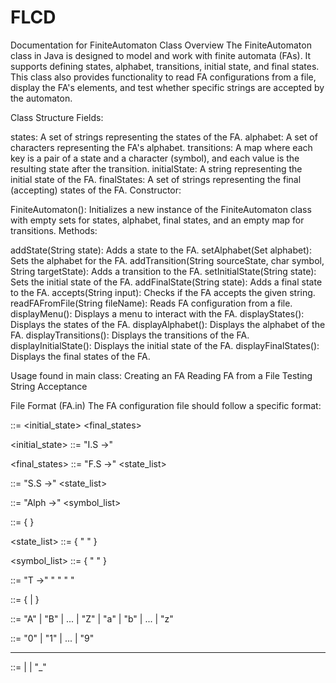 # FLCD
Documentation for FiniteAutomaton Class
Overview
The FiniteAutomaton class in Java is designed to model and work with finite automata (FAs). It supports defining states, alphabet, transitions, initial state, and final states. This class also provides functionality to read FA configurations from a file, display the FA's elements, and test whether specific strings are accepted by the automaton.

Class Structure
Fields:

states: A set of strings representing the states of the FA.
alphabet: A set of characters representing the FA's alphabet.
transitions: A map where each key is a pair of a state and a character (symbol), and each value is the resulting state after the transition.
initialState: A string representing the initial state of the FA.
finalStates: A set of strings representing the final (accepting) states of the FA.
Constructor:

FiniteAutomaton(): Initializes a new instance of the FiniteAutomaton class with empty sets for states, alphabet, final states, and an empty map for transitions.
Methods:

addState(String state): Adds a state to the FA.
setAlphabet(Set<Character> alphabet): Sets the alphabet for the FA.
addTransition(String sourceState, char symbol, String targetState): Adds a transition to the FA.
setInitialState(String state): Sets the initial state of the FA.
addFinalState(String state): Adds a final state to the FA.
accepts(String input): Checks if the FA accepts the given string.
readFAFromFile(String fileName): Reads FA configuration from a file.
displayMenu(): Displays a menu to interact with the FA.
displayStates(): Displays the states of the FA.
displayAlphabet(): Displays the alphabet of the FA.
displayTransitions(): Displays the transitions of the FA.
displayInitialState(): Displays the initial state of the FA.
displayFinalStates(): Displays the final states of the FA.

Usage found in main class:
Creating an FA
Reading FA from a File
Testing String Acceptance

File Format (FA.in)
The FA configuration file should follow a specific format:

<FA> ::= <initial_state> <final_states> <states> <alphabet> <transitions>

<initial_state> ::= "I.S ->" <state>

<final_states> ::= "F.S ->" <state_list>

<states> ::= "S.S ->" <state_list>

<alphabet> ::= "Alph ->" <symbol_list>

<transitions> ::= { <transition> }

<state_list> ::= <state> { " " <state> }

<symbol_list> ::= <symbol> { " " <symbol> }

<transition> ::= "T ->" <state> " " <symbol> " " <state>

<state> ::= <letter> { <letter> | <digit> }

<letter> ::= "A" | "B" | ... | "Z" | "a" | "b" | ... | "z"

<digit> ::= "0" | "1" | ... | "9"

*********************************************************
<symbol> ::= <letter> | <digit> | "_"
